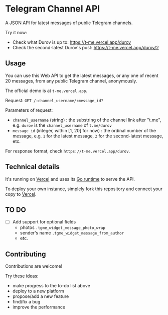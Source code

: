 Telegram Channel API
========================

A JSON API for latest messages of public Telegram channels. 

Try it now:

- Check what Durov is up to: https://t-me.vercel.app/durov
- Check the second-latest Durov's post: https://t-me.vercel.app/durov/2

Usage
-----

You can use this Web API to get the latest messages, or any one of recent 20 messages, from any public Telegram channel, anonymously.

The official demo is at `t-me.vercel.app`.

Request: `GET /:channel_username/:message_id?`

Parameters of request:
- `channel_username` (string) : the substring of the channel link after "t.me", e.g. `durov` is the `channel_username` of `t.me/durov` 
- `message_id` (integer, within [1, 20] for now) : the ordinal number of the message, e.g. `1` for the latest message, `2` for the second-latest message, etc.

For response format, check `https://t-me.vercel.app/durov`. 

Technical details
-----------------

It's running on [Vercel](https://vercel.com/) and uses its [Go runtime](https://vercel.com/docs/runtimes#official-runtimes/go) to serve the API.

To deploy your own instance, simplely fork this repository and connect your copy to [Vercel](https://vercel.com/). 


TO DO
-----

- [ ] Add support for optional fields
  + photos `.tgme_widget_message_photo_wrap`
  + sender's name `.tgme_widget_message_from_author` 
  + etc.

Contributing
------------

Contributions are welcome!

Try these ideas:
- make progress to the to-do list above
- deploy to a new platform
- propose/add a new feature
- find/fix a bug
- improve the performance
